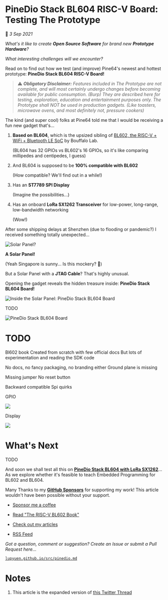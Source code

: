 # PineDio Stack BL604 RISC-V Board: Testing The Prototype

📝 _3 Sep 2021_

_What's it like to create __Open Source Software__ for brand new __Prototype Hardware__?_

_What interesting challenges will we encounter?_

Read on to find out how we test (and improve) Pine64's newest and hottest prototype: __PineDio Stack BL604 RISC-V Board!__

> ⚠️ ___Obligatory Disclaimer:__ Features included in The Prototype are not complete, and will most certainly undergo changes before becoming available for public consumption. (Burp) They are described here for testing, exploration, education and entertainment purposes only. The Prototype shall NOT be used in production gadgets. (Like toasters, microwave ovens, and most definitely not, pressure cookers)_

The kind (and super cool) folks at Pine64 told me that I would be receiving a fun new gadget that's...

1.  __Based on BL604__, which is the upsized sibling of [BL602, the RISC-V + WiFi + Bluetooth LE SoC](https://lupyuen.github.io/articles/pinecone) by Bouffalo Lab.

    (BL604 has 32 GPIOs vs BL602's 16 GPIOs, so it's like comparing millipedes and centipedes, I guess)

1.  And BL604 is supposed to be __100% compatible with BL602__

    (How compatible? We'll find out in a while!)

1.  Has an __ST7789 SPI Display__

    (Imagine the possibilities...)

1.  Has an onboard __LoRa SX1262 Transceiver__ for low-power, long-range, low-bandwidth networking

    (Wow!)

After some shipping delays at Shenzhen (due to flooding or pandemic?) I received something totally unexpected...

![Solar Panel?](https://lupyuen.github.io/images/pinedio-solar.jpg)

__A Solar Panel!__

(Yeah Singapore is sunny... Is this mockery? 🤔)

But a Solar Panel with a __JTAG Cable__? That's highly unusual. 

Opening the gadget reveals the hidden treasure inside: __PineDio Stack BL604 Board!__

![Inside the Solar Panel: PineDio Stack BL604 Board](https://lupyuen.github.io/images/pinedio-inside.jpg)

TODO

![PineDio Stack BL604 Board](https://lupyuen.github.io/images/pinedio-title.jpg)

# TODO

Bl602 book
Created from scratch with few official docs
But lots of experimentation and reading the SDK code

No docs, no fancy packaging, no branding either
Ground plane is missing

Missing jumper
No reset button

Backward compatible
Spi quirks

GPIO

![](https://lupyuen.github.io/images/pinedio-gpio.jpg)

Display

![](https://lupyuen.github.io/images/pinedio-display2.jpg)


# What's Next

TODO

And soon we shall test all this on [__PineDio Stack BL604 with LoRa SX1262__](https://www.pine64.org/2021/08/15/introducing-the-pinenote/)... As we explore whether it's feasible to teach Embedded Programming for BL602 and BL604.

Many Thanks to my [__GitHub Sponsors__](https://github.com/sponsors/lupyuen) for supporting my work! This article wouldn't have been possible without your support.

-   [Sponsor me a coffee](https://github.com/sponsors/lupyuen)

-   [Read "The RISC-V BL602 Book"](https://lupyuen.github.io/articles/book)

-   [Check out my articles](https://lupyuen.github.io)

-   [RSS Feed](https://lupyuen.github.io/rss.xml)

_Got a question, comment or suggestion? Create an Issue or submit a Pull Request here..._

[`lupyuen.github.io/src/pinedio.md`](https://github.com/lupyuen/lupyuen.github.io/blob/master/src/pinedio.md)

# Notes

1.  This article is the expanded version of [this Twitter Thread](https://twitter.com/MisterTechBlog/status/1429273222780887041)
